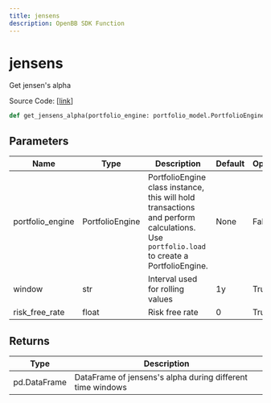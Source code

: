 ```yaml
---
title: jensens
description: OpenBB SDK Function
---
```


# jensens

Get jensen's alpha

Source Code: [[link](https://github.com/OpenBB-finance/OpenBBTerminal/tree/main/openbb_terminal/portfolio/portfolio_model.py#L1370)]

```python
def get_jensens_alpha(portfolio_engine: portfolio_model.PortfolioEngine, risk_free_rate: float = 0, window: str = "1y") -> None
```
## Parameters

| Name | Type | Description | Default | Optional |
| ---- | ---- | ----------- | ------- | -------- |
| portfolio_engine | PortfolioEngine | PortfolioEngine class instance, this will hold transactions and perform calculations.<br/>Use `portfolio.load` to create a PortfolioEngine. | None | False |
| window | str | Interval used for rolling values | 1y | True |
| risk_free_rate | float | Risk free rate | 0 | True |

## Returns

| Type | Description |
| ---- | ----------- |
| pd.DataFrame | DataFrame of jensens's alpha during different time windows |

